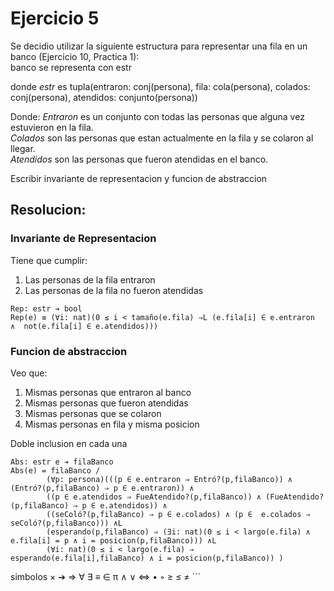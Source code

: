 # Ejercicio 5

Se decidio utilizar la siguiente estructura para representar una fila en un banco (Ejercicio 10, Practica 1):  
banco se representa con estr  

donde _estr_ es tupla(entraron: conj(persona), fila: cola(persona), colados: conj(persona), atendidos: conjunto(persona))  

Donde:
_Entraron_ es un conjunto con todas las personas que alguna vez estuvieron en la fila.  
_Colados_ son las personas que estan actualmente en la fila y se colaron al llegar.  
_Atendidos_ son las personas que fueron atendidas en el banco.  

Escribir invariante de representacion y funcion de abstraccion  

## Resolucion:

### Invariante de Representacion
Tiene que cumplir:
1. Las personas de la fila entraron
2. Las personas de la fila no fueron atendidas

```
Rep: estr ➔ bool
Rep(e) ≡ (∀i: nat)(0 ≤ i < tamaño(e.fila) ⇒L (e.fila[i] ∈ e.entraron  ∧  not(e.fila[i] ∈ e.atendidos)))
```

### Funcion de abstraccion
Veo que:
1. Mismas personas que entraron al banco
2. Mismas personas que fueron atendidas
3. Mismas personas que se colaron
4. Mismas personas en fila y misma posicion

Doble inclusion en cada una

```
Abs: estr e ➔ filaBanco
Abs(e) = filaBanco /
        (∀p: persona)(((p ∈ e.entraron ⇒ Entró?(p,filaBanco)) ∧ (Entró?(p,filaBanco) ⇒ p ∈ e.entraron)) ∧ 
        ((p ∈ e.atendidos ⇒ FueAtendido?(p,filaBanco)) ∧ (FueAtendido?(p,filaBanco) ⇒ p ∈ e.atendidos)) ∧ 
        ((seColó?(p,filaBanco) ⇒ p ∈ e.colados) ∧ (p ∈  e.colados ⇒ seColó?(p,filaBanco))) ∧L
        (esperando(p,filaBanco) ⇒ (∃i: nat)(0 ≤ i < largo(e.fila) ∧ e.fila[i] = p ∧ i = posicion(p,filaBanco))) ∧L
        (∀i: nat)(0 ≤ i < largo(e.fila) ⇒ esperando(e.fila[i],filaBanco) ∧ i = posicion(p,filaBanco)) )
```

simbolos × ➔ ⇒ ∀ ∃ ≡ ∈ π ∧ ∨ ⇔ • ◦ ≥ ≤ ≠ ```